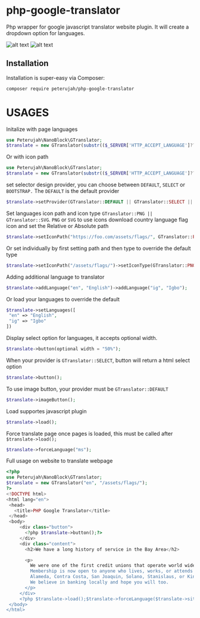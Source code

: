 # php-google-translator
Php wrapper for google javascript translator website plugin. It will create a dropdown option for languages.

![alt text](https://github.com/peterujah/php-google-translator/blob/df2497403282a8d3a9cd629649aa361d3100a503/assets/en.jpg)
![alt text](https://github.com/peterujah/php-google-translator/blob/df2497403282a8d3a9cd629649aa361d3100a503/assets/cn.jpg)


## Installation

Installation is super-easy via Composer:

```md
composer require peterujah/php-google-translator
```


# USAGES

Initalize with page languages
```php 
use Peterujah\NanoBlock\GTranslator;
$translate = new GTranslator(substr(($_SERVER['HTTP_ACCEPT_LANGUAGE']??"en"), 0, 2), "/assets/flags/");
```

Or with icon path
```php 
use Peterujah\NanoBlock\GTranslator;
$translate = new GTranslator(substr(($_SERVER['HTTP_ACCEPT_LANGUAGE']??"en"), 0, 2));
```

set selector design provider, you can choose between `DEFAULT`, `SELECT` or `BOOTSTRAP.`
The `DEFAULT` is the default provider
```php 
$translate->setProvider(GTranslator::DEFAULT || GTranslator::SELECT || GTranslator::BOOTSTRAP);
```

Set languages icon path and icon type `GTranslator::PNG || GTranslator::SVG`.
`PNG` or `SVG` to use icons download country language flag icon and set the Relative or Absolute path

```php
$translate->setIconPath("https://foo.com/assets/flags/", GTranslator::PNG);
 ```
Or set individually by first setting path and then type to override the default type

```php
$translate->setIconPath("/assets/flags/")->setIconType(GTranslator::PNG);
 ```
 
 Adding additional language to translator
 ```php
 $translate->addLanguage("en", "English")->addLanguage("ig", "Igbo");
 ```
 
 Or load your languages to override the default 
 
 ```php
 $translate->setLanguages([
  "en" => "English",
  "ig" => "Igbo"
 ])
 ```
 
 Display select option for languages, it accepts optional width.
 ```php 
 $translate->button(optional width = "50%");
 ```
 
 When your provider is `GTranslator::SELECT`, button will return a html select option 
  ```php 
 $translate->button();
 ```
 
  To use image button, your provider must be `GTranslator::DEFAULT`
  ```php 
 $translate->imageButton();
 ```
 
 Load supportes javascript plugin
 ```php 
 $translate->load();
 ```
 
  Force translate page once pages is loaded, this must be called after `$translate->load();`
 ```php 
$translate->forceLanguage("ms");
 ```
 
 Full usage on website to translate webpage
 
 ```php
<?php 
 use Peterujah\NanoBlock\GTranslator;
 $translate = new GTranslator("en", "/assets/flags/");
?>
<!DOCTYPE html>
<html lang="en">
  <head>
    <title>PHP Google Translator</title>
  </head>
  <body>
      <div class="button">
        <?php $translate->button();?>
      </div>
      <div class="content">
        <h2>We have a long history of service in the Bay Area</h2>

        <p>
          We were one of the first credit unions that operate world wide, founded in 1932 as City &amp; County Employees' Credit Union. 
          Membership is now open to anyone who lives, works, or attends school in 
          Alameda, Contra Costa, San Joaquin, Solano, Stanislaus, or Kings counties in California. 
          We believe in banking locally and hope you will too. 
        </p>
      </div>
      <?php $translate->load();$translate->forceLanguage($translate->siteLang);?>
  </body>
</html>
```
 
